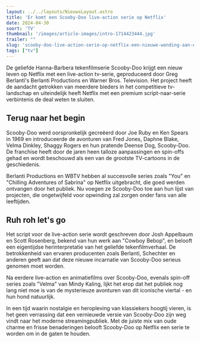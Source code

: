 ```yaml
---
layout: ../../layouts/NieuwsLayout.astro
title: 'Er komt een Scooby-Doo live-action serie op Netflix'
date: 2024-04-30
soort: 'TV'
thumbnail: '/images/article-images/intro-1714423444.jpg'
trailer: ""
slug: 'scooby-doo-live-action-serie-op-netflix-een-nieuwe-wending-aan-een-geliefde-franchise'
tags: ["tv"]
---
```


De geliefde Hanna-Barbera tekenfilmserie Scooby-Doo krijgt een nieuw leven op Netflix met een live-action tv-serie, geproduceerd door Greg Berlanti's Berlanti Productions en Warner Bros. Television. Het project heeft de aandacht getrokken van meerdere bieders in het competitieve tv-landschap en uiteindelijk heeft Netflix met een premium script-naar-serie verbintenis de deal weten te sluiten.

## Terug naar het begin

Scooby-Doo werd oorspronkelijk gecreëerd door Joe Ruby en Ken Spears in 1969 en introduceerde de avonturen van Fred Jones, Daphne Blake, Velma Dinkley, Shaggy Rogers en hun pratende Deense Dog, Scooby-Doo. De franchise heeft door de jaren heen talloze aanpassingen en spin-offs gehad en wordt beschouwd als een van de grootste TV-cartoons in de geschiedenis.

Berlanti Productions en WBTV hebben al succesvolle series zoals "You" en "Chilling Adventures of Sabrina" op Netflix uitgebracht, die goed werden ontvangen door het publiek. Nu voegen ze Scooby-Doo toe aan hun lijst van projecten, die ongetwijfeld voor opwinding zal zorgen onder fans van alle leeftijden.

## Ruh roh let's go

Het script voor de live-action serie wordt geschreven door Josh Appelbaum en Scott Rosenberg, bekend van hun werk aan "Cowboy Bebop", en belooft een eigentijdse herinterpretatie van het geliefde tekenfilmverhaal. De betrokkenheid van ervaren producenten zoals Berlanti, Schechter en anderen geeft aan dat deze nieuwe incarnatie van Scooby-Doo serieus genomen moet worden.

Na eerdere live-action en animatiefilms over Scooby-Doo, evenals spin-off series zoals "Velma" van Mindy Kaling, lijkt het erop dat het publiek nog lang niet moe is van de mysterieuze avonturen van dit iconische viertal - en hun hond natuurlijk.

In een tijd waarin nostalgie en heropleving van klassiekers hoogtij vieren, is het geen verrassing dat een vernieuwde versie van Scooby-Doo zijn weg vindt naar het moderne streamingpubliek. Met de juiste mix van oude charme en frisse benaderingen belooft Scooby-Doo op Netflix een serie te worden om in de gaten te houden.